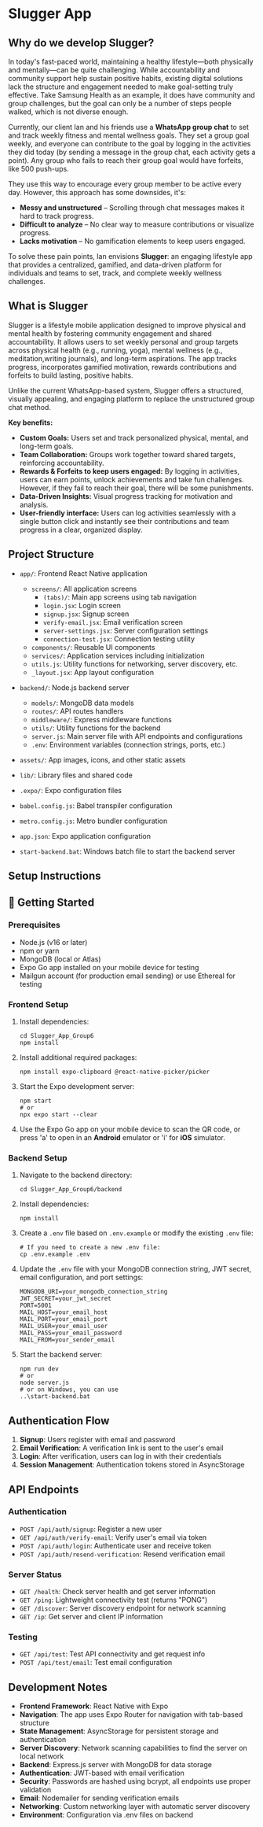 # Slugger App

## Why do we develop Slugger?
In today's fast-paced world, maintaining a healthy lifestyle—both physically and mentally—can be quite challenging. While accountability and community support help sustain positive habits, existing digital solutions lack the structure and engagement needed to make goal-setting truly effective. Take Samsung Health as an example, it does have community and group challenges, but the goal can only be a number of steps people walked, which is not diverse enough.

Currently, our client Ian and his friends use a **WhatsApp group chat** to set and track weekly fitness and mental wellness goals. They set a group goal weekly, and everyone can contribute to the goal by logging in the activities they did today (by sending a message in the group chat, each activity gets a point). Any group who fails to reach their group goal would have forfeits, like 500 push-ups.

They use this way to encourage every group member to be active every day. However, this approach has some downsides, it's:
- **Messy and unstructured** – Scrolling through chat messages makes it hard to track progress.
- **Difficult to analyze** – No clear way to measure contributions or visualize progress.
- **Lacks motivation** – No gamification elements to keep users engaged.

To solve these pain points, Ian envisions **Slugger**: an engaging lifestyle app that provides a centralized, gamified, and data-driven platform for individuals and teams to set, track, and complete weekly wellness challenges.

## What is Slugger
Slugger is a lifestyle mobile application designed to improve physical and mental health by fostering community engagement and shared accountability. It allows users to set weekly personal and group targets across physical health (e.g., running, yoga), mental wellness (e.g., meditation,writing journals), and long-term aspirations. The app tracks progress, incorporates gamified motivation, rewards contributions and forfeits to build lasting, positive habits. 

Unlike the current WhatsApp-based system, Slugger offers a structured, visually appealing, and engaging platform to replace the unstructured group chat method. 

**Key benefits:**

- **Custom Goals:** Users set and track personalized physical, mental, and long-term goals.
- **Team Collaboration:** Groups work together toward shared targets, reinforcing accountability.
- **Rewards & Forfeits to keep users engaged:** By logging in activities, users can earn points, unlock achievements and take fun challenges. However, if they fail to reach their goal, there will be some punishments.
- **Data-Driven Insights:** Visual progress tracking for motivation and analysis.
- **User-friendly interface:** Users can log activities seamlessly with a single button click and instantly see their contributions and team progress in a clear, organized display.

## Project Structure

- `app/`: Frontend React Native application
  - `screens/`: All application screens
    - `(tabs)/`: Main app screens using tab navigation
    - `login.jsx`: Login screen
    - `signup.jsx`: Signup screen
    - `verify-email.jsx`: Email verification screen
    - `server-settings.jsx`: Server configuration settings
    - `connection-test.jsx`: Connection testing utility
  - `components/`: Reusable UI components
  - `services/`: Application services including initialization
  - `utils.js`: Utility functions for networking, server discovery, etc.
  - `_layout.jsx`: App layout configuration

- `backend/`: Node.js backend server
  - `models/`: MongoDB data models
  - `routes/`: API routes handlers
  - `middleware/`: Express middleware functions
  - `utils/`: Utility functions for the backend
  - `server.js`: Main server file with API endpoints and configurations
  - `.env`: Environment variables (connection strings, ports, etc.)

- `assets/`: App images, icons, and other static assets
- `lib/`: Library files and shared code
- `.expo/`: Expo configuration files
- `babel.config.js`: Babel transpiler configuration
- `metro.config.js`: Metro bundler configuration
- `app.json`: Expo application configuration
- `start-backend.bat`: Windows batch file to start the backend server

## Setup Instructions

## 🚀 Getting Started

### Prerequisites

- Node.js (v16 or later)
- npm or yarn
- MongoDB (local or Atlas)
- Expo Go app installed on your mobile device for testing
- Mailgun account (for production email sending) or use Ethereal for testing

### Frontend Setup

1. Install dependencies:
   ```
   cd Slugger_App_Group6
   npm install
   ```

2. Install additional required packages:
   ```
   npm install expo-clipboard @react-native-picker/picker
   ```

3. Start the Expo development server:
   ```
   npm start
   # or 
   npx expo start --clear
   ```

3. Use the Expo Go app on your mobile device to scan the QR code, or press 'a' to open in an **Android** emulator or 'i' for **iOS** simulator.

### Backend Setup

1. Navigate to the backend directory:
   ```
   cd Slugger_App_Group6/backend
   ```

2. Install dependencies:
   ```
   npm install
   ```

3. Create a `.env` file based on `.env.example` or modify the existing `.env` file:
   ```
   # If you need to create a new .env file:
   cp .env.example .env
   ```

4. Update the `.env` file with your MongoDB connection string, JWT secret, email configuration, and port settings:
   ```
   MONGODB_URI=your_mongodb_connection_string
   JWT_SECRET=your_jwt_secret
   PORT=5001
   MAIL_HOST=your_email_host
   MAIL_PORT=your_email_port
   MAIL_USER=your_email_user
   MAIL_PASS=your_email_password
   MAIL_FROM=your_sender_email
   ```

5. Start the backend server:
   ```
   npm run dev
   # or
   node server.js
   # or on Windows, you can use
   ..\start-backend.bat
   ```

## Authentication Flow

1. **Signup**: Users register with email and password
2. **Email Verification**: A verification link is sent to the user's email
3. **Login**: After verification, users can log in with their credentials
4. **Session Management**: Authentication tokens stored in AsyncStorage

## API Endpoints

### Authentication
- `POST /api/auth/signup`: Register a new user
- `GET /api/auth/verify-email`: Verify user's email via token
- `POST /api/auth/login`: Authenticate user and receive token
- `POST /api/auth/resend-verification`: Resend verification email

### Server Status
- `GET /health`: Check server health and get server information
- `GET /ping`: Lightweight connectivity test (returns "PONG")
- `GET /discover`: Server discovery endpoint for network scanning
- `GET /ip`: Get server and client IP information

### Testing
- `GET /api/test`: Test API connectivity and get request info
- `POST /api/test/email`: Test email configuration

## Development Notes

- **Frontend Framework**: React Native with Expo
- **Navigation**: The app uses Expo Router for navigation with tab-based structure
- **State Management**: AsyncStorage for persistent storage and authentication
- **Server Discovery**: Network scanning capabilities to find the server on local network
- **Backend**: Express.js server with MongoDB for data storage
- **Authentication**: JWT-based with email verification
- **Security**: Passwords are hashed using bcrypt, all endpoints use proper validation
- **Email**: Nodemailer for sending verification emails
- **Networking**: Custom networking layer with automatic server discovery
- **Environment**: Configuration via .env files on backend



